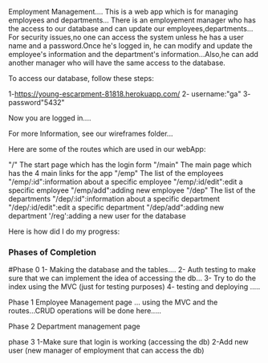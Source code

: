Employment Management....
This is a web app which is for managing employees and departments...
There is an employement manager who has the access to our database and can update our employees,departments...
For security issues,no one can access the system unless he has a user name and a password.Once he's logged in, he can modify and update the employee's information and the department's information...Also,he can add another manager who will have the same access to the database.

To access our database, follow these steps:

1-https://young-escarpment-81818.herokuapp.com/
2- username:"ga"
3- password"5432" 

Now you are logged in....

For more Information, see our wireframes folder...

Here are some of the routes which are used in our webApp:

"/" The start page which has the login form 
"/main" The main page which has the 4 main links for the app
"/emp" The list of the employees
"/emp/:id":information about a specific employee
"/emp/:id/edit":edit a specific employee
"/emp/add":adding new employee
"/dep" The list of the departments
"/dep/:id":information about a specific department
"/dep/:id/edit":edit a specific department
"/dep/add":adding new department
'/reg':adding a new user for the database

Here is how did I do my progress:
### Phases of Completion
#Phase 0
1- Making the database and the tables....
2- Auth testing to make sure that we can implement the idea of accessing the db...
3- Try to do the index using the MVC (just for testing purposes)
4- testing and deploying .....

Phase 1 
Employee Management page ... using the MVC and the routes...CRUD operations will be done here..... 

Phase 2 
Department management page 

phase 3
1-Make sure that login is working (accessing the db) 
2-Add new user (new manager of employment that can access the db)
